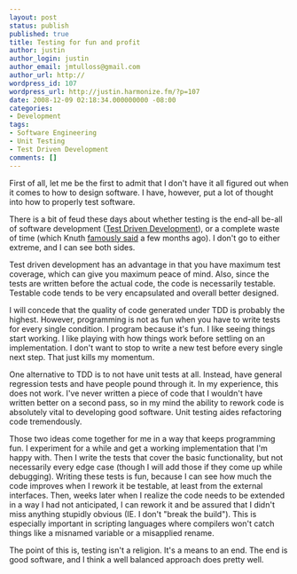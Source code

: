 ```yaml
---
layout: post
status: publish
published: true
title: Testing for fun and profit
author: justin
author_login: justin
author_email: jmtulloss@gmail.com
author_url: http://
wordpress_id: 107
wordpress_url: http://justin.harmonize.fm/?p=107
date: 2008-12-09 02:18:34.000000000 -08:00
categories:
- Development
tags:
- Software Engineering
- Unit Testing
- Test Driven Development
comments: []
---
```

First of all, let me be the first to admit that I don't have it all figured out when it comes to how to design software. I have, however, put a lot of thought into how to properly test software.

There is a bit of feud these days about whether testing is the end-all be-all of software development (<a href="http://www.agiledata.org/essays/tdd.html">Test Driven Development</a>), or a complete waste of time (which Knuth <a href="http://www.informit.com/articles/article.aspx?p=1193856">famously said</a> a few months ago). I don't go to either extreme, and I can see both sides.

Test driven development has an advantage in that you have maximum test coverage, which can give you maximum peace of mind. Also, since the tests are written before the actual code, the code is necessarily testable. Testable code tends to be very encapsulated and overall better designed.

I will concede that the quality of code generated under TDD is probably the highest. However, programming is not as fun when you have to write tests for every single condition. I program because it's fun. I like seeing things start working. I like playing with how things work before settling on an implementation. I don't want to stop to write a new test before every single next step. That just kills my momentum.

One alternative to TDD is to not have unit tests at all. Instead, have general regression tests and have people pound through it. In my experience, this does not work. I've never written a piece of code that I wouldn't have written better on a second pass, so in my mind the ability to rework code is absolutely vital to developing good software. Unit testing aides refactoring code tremendously.

Those two ideas come together for me in a way that keeps programming fun. I experiment for a while and get a working implementation that I'm happy with. Then I write the tests that cover the basic functionality, but not necessarily every edge case (though I will add those if they come up while debugging). Writing these tests is fun, because I can see how much the code improves when I rework it be testable, at least from the external interfaces. Then, weeks later when I realize the code needs to be extended in a way I had not anticipated, I can rework it and be assured that I didn't miss anything stupidly obvious (IE. I don't "break the build"). This is especially important in scripting languages where compilers won't catch things like a misnamed variable or a misapplied rename.

The point of this is, testing isn't a religion. It's a means to an end. The end is good software, and I think a well balanced approach does pretty well.
